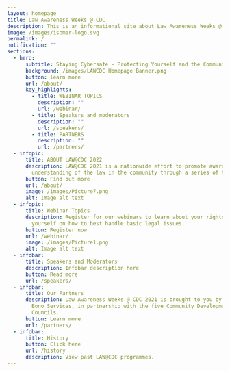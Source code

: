 ```yaml
---
layout: homepage
title: Law Awareness Weeks @ CDC
description: This is an informational site about Law Awareness Weeks @ CDC.
image: /images/isomer-logo.svg
permalink: /
notification: ""
sections:
  - hero:
      subtitle: Staying Cybersafe - Protecting Yourself and the Community
      background: /images/LAWCDC Homepage Banner.png
      button: learn more
      url: /about/
      key_highlights:
        - title: WEBINAR TOPICS
          description: ""
          url: /webinar/
        - title: Speakers and moderators
          description: ""
          url: /speakers/
        - title: PARTNERS
          description: ""
          url: /partners/
  - infopic:
      title: ABOUT LAW@CDC 2022
      description: LAW@CDC 2021 is a nationwide effort to promote awareness and
        understanding of the law in the community through a series of talks.
      button: Find out more
      url: /about/
      image: /images/Picture7.png
      alt: Image alt text
  - infopic:
      title: Webinar Topics
      description: Register for our webinars to learn about your rights and equip
        yourself on how to best handle basic legal issues.
      button: Register now
      url: /webinar/
      image: /images/Picture1.png
      alt: Image alt text
  - infobar:
      title: Speakers and Moderators
      description: Infobar description here
      button: Read more
      url: /speakers/
  - infobar:
      title: Our Partners
      description: Law Awareness Weeks @ CDC 2021 is brought to you by Law Society Pro
        Bono Services, in partnership with the five Community Development
        Councils.
      button: Learn more
      url: /partners/
  - infobar:
      title: History
      button: Click here
      url: /history
      description: View past LAW@CDC programmes.
---
```

